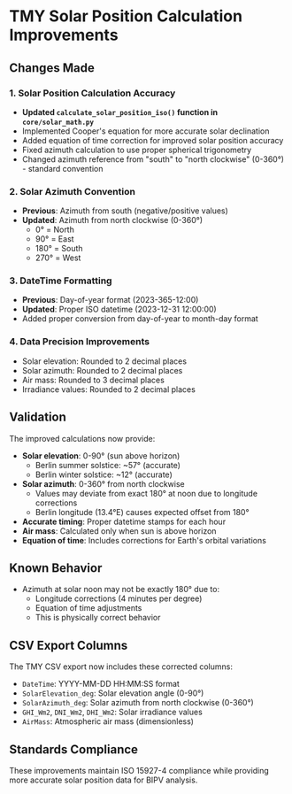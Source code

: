 # TMY Solar Position Calculation Improvements

## Changes Made

### 1. Solar Position Calculation Accuracy
- **Updated `calculate_solar_position_iso()` function in `core/solar_math.py`**
- Implemented Cooper's equation for more accurate solar declination
- Added equation of time correction for improved solar position accuracy
- Fixed azimuth calculation to use proper spherical trigonometry
- Changed azimuth reference from "south" to "north clockwise" (0-360°) - standard convention

### 2. Solar Azimuth Convention
- **Previous**: Azimuth from south (negative/positive values)
- **Updated**: Azimuth from north clockwise (0-360°)
  - 0° = North
  - 90° = East
  - 180° = South
  - 270° = West

### 3. DateTime Formatting
- **Previous**: Day-of-year format (2023-365-12:00)
- **Updated**: Proper ISO datetime (2023-12-31 12:00:00)
- Added proper conversion from day-of-year to month-day format

### 4. Data Precision Improvements
- Solar elevation: Rounded to 2 decimal places
- Solar azimuth: Rounded to 2 decimal places
- Air mass: Rounded to 3 decimal places
- Irradiance values: Rounded to 2 decimal places

## Validation

The improved calculations now provide:
- **Solar elevation**: 0-90° (sun above horizon)
  - Berlin summer solstice: ~57° (accurate)
  - Berlin winter solstice: ~12° (accurate)
- **Solar azimuth**: 0-360° from north clockwise
  - Values may deviate from exact 180° at noon due to longitude corrections
  - Berlin longitude (13.4°E) causes expected offset from 180°
- **Accurate timing**: Proper datetime stamps for each hour
- **Air mass**: Calculated only when sun is above horizon
- **Equation of time**: Includes corrections for Earth's orbital variations

## Known Behavior
- Azimuth at solar noon may not be exactly 180° due to:
  - Longitude corrections (4 minutes per degree)
  - Equation of time adjustments
  - This is physically correct behavior

## CSV Export Columns

The TMY CSV export now includes these corrected columns:
- `DateTime`: YYYY-MM-DD HH:MM:SS format
- `SolarElevation_deg`: Solar elevation angle (0-90°)
- `SolarAzimuth_deg`: Solar azimuth from north clockwise (0-360°)
- `GHI_Wm2`, `DNI_Wm2`, `DHI_Wm2`: Solar irradiance values
- `AirMass`: Atmospheric air mass (dimensionless)

## Standards Compliance

These improvements maintain ISO 15927-4 compliance while providing more accurate solar position data for BIPV analysis.